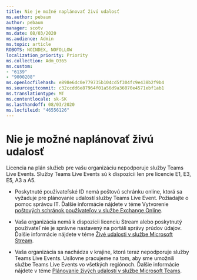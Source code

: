 ```yaml
---
title: Nie je možné naplánovať živú udalosť
ms.author: pebaum
author: pebaum
manager: scotv
ms.date: 08/03/2020
ms.audience: Admin
ms.topic: article
ROBOTS: NOINDEX, NOFOLLOW
localization_priority: Priority
ms.collection: Adm_O365
ms.custom:
- "6139"
- "9000208"
ms.openlocfilehash: e898e6dc0e779735b104cd5f304fc9e438b2f9b4
ms.sourcegitcommit: c32ccdd6e87964f01a56d9a36070e4571ebf1ab1
ms.translationtype: MT
ms.contentlocale: sk-SK
ms.lasthandoff: 08/03/2020
ms.locfileid: "46556126"
---
```

# <a name="unable-to-schedule-a-live-event"></a>Nie je možné naplánovať živú udalosť

Licencia na plán služieb pre vašu organizáciu nepodporuje služby Teams Live Events. Služby Teams Live Events sú k dispozícii len pre licencie E1, E3, E5, A3 a A5.

- Poskytnuté používateľské ID nemá poštovú schránku online, ktorá sa vyžaduje pre plánovanie udalostí služby Teams Live Event. Požiadajte o pomoc správcu IT. Ďalšie informácie nájdete v téme Vytvorenie [poštových schránok používateľov v službe Exchange Online](https://docs.microsoft.com/exchange/recipients-in-exchange-online/create-user-mailboxes).

- Vaša organizácia nemá k dispozícii licenciu Stream alebo poskytnutý používateľ nie je správne nastavený na portáli správy prúdov údajov. Ďalšie informácie nájdete v téme [Živé udalosti v službe Microsoft Stream](https://docs.microsoft.com/stream/live-event-overview).

- Vaša organizácia sa nachádza v krajine, ktorá teraz nepodporuje služby Teams Live Events. Usilovne pracujeme na tom, aby sme umožnili službe Teams Live Events vo všetkých regiónoch. Ďalšie informácie nájdete v téme [Plánovanie živých udalostí v službe Microsoft Teams](https://docs.microsoft.com/microsoftteams/teams-live-events/plan-for-teams-live-events).